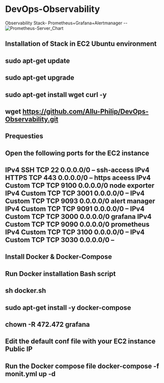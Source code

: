 # DevOps-Observability


Observability Stack- Prometheus+Grafana+Alertmanager
--![Prometheus-Server_Chart](https://github.com/Allu-Philip/DevOps-Observability/assets/33429916/8287cec1-aa63-4896-9336-83059683c9f5)

Installation of Stack in EC2 Ubuntu environment
--
sudo apt-get update
--
sudo apt-get upgrade
--
sudo apt-get install wget curl -y
--
wget https://github.com/Allu-Philip/DevOps-Observability.git
--
Prequesties
--
Open the following ports for the EC2 instance
--
IPv4	SSH	TCP	22	0.0.0.0/0	– ssh-access
IPv4	HTTPS	TCP	443	0.0.0.0/0	– https aceess
IPv4	Custom TCP	TCP	9100	0.0.0.0/0	node exporter
IPv4	Custom TCP	TCP	3001	0.0.0.0/0	–
IPv4	Custom TCP	TCP	9093	0.0.0.0/0	alert manager
IPv4	Custom TCP	TCP	9091	0.0.0.0/0	–
IPv4	Custom TCP	TCP	3000	0.0.0.0/0	grafana
IPv4	Custom TCP	TCP	9090	0.0.0.0/0	prometheus
IPv4	Custom TCP	TCP	3100	0.0.0.0/0	–
IPv4	Custom TCP	TCP	3030	0.0.0.0/0	–
--

Install Docker & Docker-Compose
--
Run Docker installation Bash script
--
sh docker.sh
--
sudo apt-get install -y docker-compose
--
chown -R 472.472 grafana
--
Edit the default conf file with your EC2 instance Public IP
--
Run the Docker compose file
docker-compose -f monit.yml up -d
--






